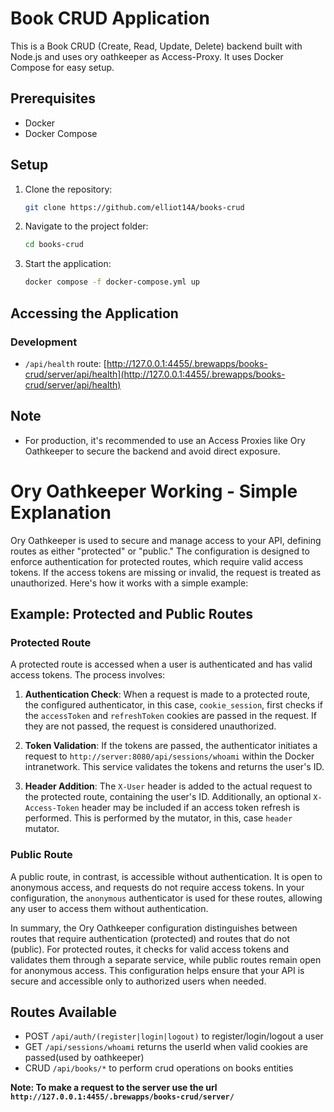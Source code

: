 # Book CRUD Application

This is a Book CRUD (Create, Read, Update, Delete) backend built with Node.js and uses ory oathkeeper as Access-Proxy. It uses Docker Compose for easy setup.

## Prerequisites

- Docker
- Docker Compose

## Setup

1. Clone the repository:

   ```bash
   git clone https://github.com/elliot14A/books-crud

   ```

2. Navigate to the project folder:

   ```bash
   cd books-crud
   ```

3. Start the application:

   ```bash
   docker compose -f docker-compose.yml up
   ```

## Accessing the Application

### Development

- `/api/health` route: [http://127.0.0.1:4455/.brewapps/books-crud/server/api/health](http://127.0.0.1:4455/.brewapps/books-crud/server/api/health)

## Note

- For production, it's recommended to use an Access Proxies like Ory Oathkeeper to secure the backend and avoid direct exposure.

# Ory Oathkeeper Working - Simple Explanation

Ory Oathkeeper is used to secure and manage access to your API, defining routes as either "protected" or "public." The configuration is designed to enforce authentication for protected routes, which require valid access tokens. If the access tokens are missing or invalid, the request is treated as unauthorized. Here's how it works with a simple example:

## Example: Protected and Public Routes

### Protected Route

A protected route is accessed when a user is authenticated and has valid access tokens. The process involves:

1. **Authentication Check**: When a request is made to a protected route, the configured authenticator, in this case, `cookie_session`, first checks if the `accessToken` and `refreshToken` cookies are passed in the request. If they are not passed, the request is considered unauthorized.

2. **Token Validation**: If the tokens are passed, the authenticator initiates a request to `http://server:8080/api/sessions/whoami` within the Docker intranetwork. This service validates the tokens and returns the user's ID.

3. **Header Addition**: The `X-User` header is added to the actual request to the protected route, containing the user's ID. Additionally, an optional `X-Access-Token` header may be included if an access token refresh is performed. This is performed by the mutator, in this, case `header` mutator.

### Public Route

A public route, in contrast, is accessible without authentication. It is open to anonymous access, and requests do not require access tokens. In your configuration, the `anonymous` authenticator is used for these routes, allowing any user to access them without authentication.

In summary, the Ory Oathkeeper configuration distinguishes between routes that require authentication (protected) and routes that do not (public). For protected routes, it checks for valid access tokens and validates them through a separate service, while public routes remain open for anonymous access. This configuration helps ensure that your API is secure and accessible only to authorized users when needed.

## Routes Available

- POST `/api/auth/(register|login|logout)` to register/login/logout a user
- GET `/api/sessions/whoami` returns the userId when valid cookies are passed(used by oathkeeper)
- CRUD `/api/books/*` to perform crud operations on books entities

**Note: To make a request to the server use the url `http://127.0.0.1:4455/.brewapps/books-crud/server/`**
